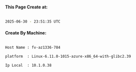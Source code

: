 
   
#### This Page Create at:

```bash

2025-06-30 - 23:51:35 UTC

```

#### Create By Machine:

```bash

Host Name : fv-az1336-784

platform  : Linux-6.11.0-1015-azure-x86_64-with-glibc2.39

Ip Local  : 10.1.0.38

```

